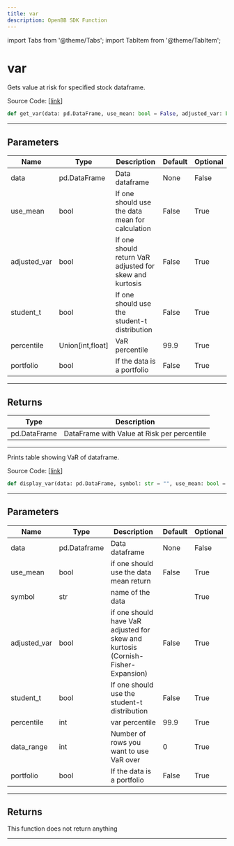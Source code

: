 ```yaml
---
title: var
description: OpenBB SDK Function
---
```


import Tabs from '@theme/Tabs';
import TabItem from '@theme/TabItem';

# var

<Tabs>
<TabItem value="model" label="Model" default>

Gets value at risk for specified stock dataframe.

Source Code: [[link](https://github.com/OpenBB-finance/OpenBBTerminal/tree/main/openbb_terminal/common/quantitative_analysis/qa_model.py#L224)]

```python
def get_var(data: pd.DataFrame, use_mean: bool = False, adjusted_var: bool = False, student_t: bool = False, percentile: Union[int, float] = 99.9, portfolio: bool = False) -> pd.DataFrame
```

---

## Parameters

| Name | Type | Description | Default | Optional |
| ---- | ---- | ----------- | ------- | -------- |
| data | pd.DataFrame | Data dataframe | None | False |
| use_mean | bool | If one should use the data mean for calculation | False | True |
| adjusted_var | bool | If one should return VaR adjusted for skew and kurtosis | False | True |
| student_t | bool | If one should use the student-t distribution | False | True |
| percentile | Union[int,float] | VaR percentile | 99.9 | True |
| portfolio | bool | If the data is a portfolio | False | True |


---

## Returns

| Type | Description |
| ---- | ----------- |
| pd.DataFrame | DataFrame with Value at Risk per percentile |
---



</TabItem>
<TabItem value="view" label="View">

Prints table showing VaR of dataframe.

Source Code: [[link](https://github.com/OpenBB-finance/OpenBBTerminal/tree/main/openbb_terminal/common/quantitative_analysis/qa_view.py#L1006)]

```python
def display_var(data: pd.DataFrame, symbol: str = "", use_mean: bool = False, adjusted_var: bool = False, student_t: bool = False, percentile: float = 99.9, data_range: int = 0, portfolio: bool = False) -> None
```

---

## Parameters

| Name | Type | Description | Default | Optional |
| ---- | ---- | ----------- | ------- | -------- |
| data | pd.Dataframe | Data dataframe | None | False |
| use_mean | bool | if one should use the data mean return | False | True |
| symbol | str | name of the data |  | True |
| adjusted_var | bool | if one should have VaR adjusted for skew and kurtosis (Cornish-Fisher-Expansion) | False | True |
| student_t | bool | If one should use the student-t distribution | False | True |
| percentile | int | var percentile | 99.9 | True |
| data_range | int | Number of rows you want to use VaR over | 0 | True |
| portfolio | bool | If the data is a portfolio | False | True |


---

## Returns

This function does not return anything

---



</TabItem>
</Tabs>